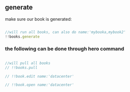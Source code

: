 


## generate

make sure our book is generated:

```js

//will run all books, can also do name:'mybooka,mybook2' 
!!books.generate

```

### the following can be done through hero command

```js

//will pull all books
// !!books.pull

// !!book.edit name:'datacenter'

// !!book.open name:'datacenter'


```

